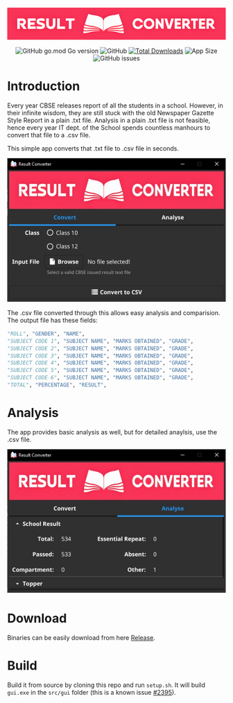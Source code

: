 <p align="center">
    <img src="./src/gui/assets/logo.png" alt="Result Converter Logo"/>
</p>

<p align="center">
    <img src="https://img.shields.io/github/go-mod/go-version/luciferchase/cbse-result-converter" alt="GitHub go.mod Go version"/>
    <img src="https://img.shields.io/github/license/luciferchase/cbse-result-converter" alt="GitHub"/>
    <a href="https://github.com/luciferchase/CBSE-Result-Converter/releases" title="Total Downloads" rel="nofollow"><img src="https://img.shields.io/github/downloads/luciferchase/cbse-result-converter/v0.4.0/total" alt="Total Downloads"/></a>
    <img src="https://img.shields.io/badge/app%20size-10%20MB-brightgreen" alt="App Size"/>
    <img src="https://img.shields.io/github/issues/luciferchase/cbse-result-converter" alt="GitHub issues"/>
</p>

# Introduction

Every year CBSE releases report of all the students in a school. However, in their infinite wisdom, they are still stuck with the old Newspaper Gazette Style Report in a plain .txt file. Analysis in a plain .txt file is not feasible, hence every year IT dept. of the School spends countless manhours to convert that file to a .csv file.      

This simple app converts that .txt file to .csv file in seconds.

<p align="center">
    <img src="./src/gui/assets/main-screen.jpg" alt="Main Screen"/>
</p>

The .csv file converted through this allows easy analysis and comparision. The output file has these fields:

```python
"ROLL", "GENDER", "NAME",
"SUBJECT CODE 1", "SUBJECT NAME", "MARKS OBTAINED", "GRADE",
"SUBJECT CODE 2", "SUBJECT NAME", "MARKS OBTAINED", "GRADE",
"SUBJECT CODE 3", "SUBJECT NAME", "MARKS OBTAINED", "GRADE",
"SUBJECT CODE 4", "SUBJECT NAME", "MARKS OBTAINED", "GRADE",
"SUBJECT CODE 5", "SUBJECT NAME", "MARKS OBTAINED", "GRADE",
"SUBJECT CODE 6", "SUBJECT NAME", "MARKS OBTAINED", "GRADE",
"TOTAL", "PERCENTAGE", "RESULT",
```

# Analysis

The app provides basic analysis as well, but for detailed anaylsis, use the .csv file.

<p align="center">
    <img src="./src/gui/assets/analyse-tab.jpg" alt="Analysis Tab"/>
</p>

# Download

Binaries can be easily download from here [Release](https://github.com/luciferchase/CBSE-Result-Converter/releases).

# Build

Build it from source by cloning this repo and run `setup.sh`. It will build `gui.exe` in the `src/gui` folder (this is a known issue [#2395](https://github.com/fyne-io/fyne/issues/2395)).